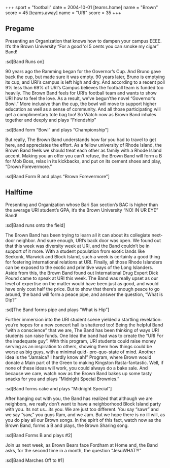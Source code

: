 +++
sport = "football"
date = 2004-10-01
[teams.home]
name = "Brown"
score = 45
[teams.away]
name = "URI"
score = 35
+++

## Pregame

Presenting an Organization that knows how to dampen your campus EEEE. It’s the Brown University “For a good ’ol 5 cents you can smoke my cigar” Band!

:sd[Band Runs on]

90 years ago the Ramming began for the Governor’s Cup. And Bruno gave back the cup, but made sure it was empty. 90 years later, Bruno is emptying its cup, and URI’s campus is left high and dry. And according to a recent poll 9% less than 69% of URI’s Campus believes the football team is funded too heavily. The Brown Band feels for URI’s football team and wants to show URI how to feel the love. As a result, we’ve begun’the novel “Governor’s Bowl.” More inclusive than the cup, the bowl will move to support higher education as well as a sense of community. And all those participating will get a complimentary tote bag too! So Watch now as Brown Band inhales together and deeply and plays “Friendship”

:sd[Band form “Bowl” and plays “Championship”]

But really, The Brown Band understands how far you had to travel to get here, and appreciates the effort. As a fellow university of Rhode Island, the Brown Band feels we should treat each other as family with a Rhode Island accent. Making you an offer you can’t refuse, the Brown Band will form a B for Mob Boss, relax in its kickbacks, and put on its cement shoes and play, “Drown Forevermore.”

:sd[Band Form B and plays “Brown Forevermore”]

## Halftime

Presenting and Organization whose Bari Sax section’s BAC is higher than the average URI student’s GPA, it’s the Brown University “NO! IN UR EYE” Band!

:sd[Band runs onto the field]

The Brown Band has been trying to learn all it can about its collegiate next-door neighbor. And sure enough, URI’s back door was open. We found out that this week was diversity week at URI, and the Band couldn’t be in support of it more. With a student population from exotic lands like Seekonk, Warwick and Block Island, such a week is certainly a good thing for fostering international relations at URI. Finally, all those Rhode Islanders can be exposed to the exotic and primitive ways of the Long Islanders. Aside from this, the Brown Band found out International Drug Expert Dick Pound came to speak at URI this week. The Band was really upset as our level of expertise on the matter would have been just as good, and would have only cost half the price. But to show that there’s enough peace to go around, the band will form a peace pipe, and answer the question, “What is Dip?”

:sd[The Band forms pipe and plays “What is Hip”]

Further immersion into the URI student scene yielded a startling revelation: you’re hopes for a new concert hall is shattered too! Being the helpful Band “with a conscience” that we are, The Band has been thinking of ways URI students can raise funds. One Idea the band had was to create the “URI For the inadequate guy”. With this program, URI students could raise money serving as an inspiration to others, showing them how things could be worse as big guys, with a minimal quid- pro-quo-state of mind. Another idea is the “Jamaica? I hardly know ah!” Program, where Brown would donate a Main part of the Green to making Kingston Rasta-fantastic. Well, if none of these ideas will work, you could always do a bake sale. And because we care, watch now as the Brown Band bakes up some tasty snacks for you and plays “Midnight Special Brownies.”

:sd[Band forms cake and plays “Midnight Special”]

After hanging out with you, the Band has realized that although we are neighbors, we really don’t want to have a neighborhood Block Island party with you. Its not us…its you. We are just too different. You say “sawr” and we say “saw,” you guys Ram, and we Jam. But we hope there is no ill will, as you do play all our Brown songs. In the spirit of this fact, watch now as the Brown Band, forms a B and plays, the Brown Sharing song.

:sd[Band Forms B and plays #2]

Join us next week, as Brown Bears face Fordham at Home and, the Band asks, for the second time in a month, the question “JesuWHAT?!”

:sd[Band Marches Off to #1]
